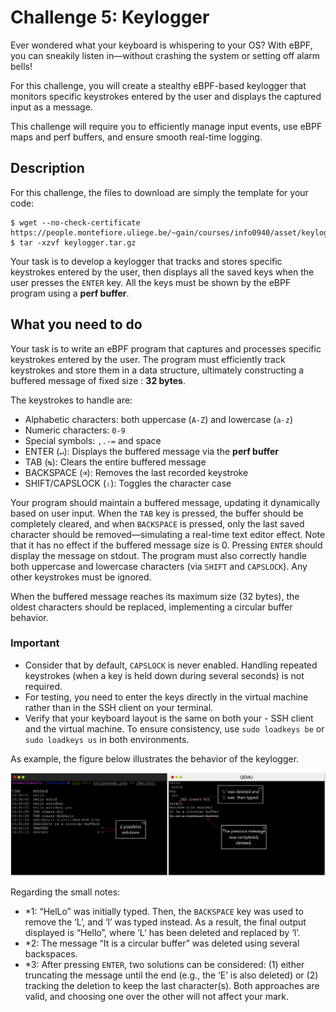 # Challenge 5: Keylogger

Ever wondered what your keyboard is whispering to your OS? With eBPF, you can sneakily listen in—without crashing the system or setting off alarm bells!

For this challenge, you will create a stealthy eBPF-based keylogger that monitors specific keystrokes entered by the user and displays the captured input as a message.

This challenge will require you to efficiently manage input events, use eBPF maps and perf buffers, and ensure smooth real-time logging.

## Description

For this challenge, the files to download are simply the template for your code:
```
$ wget --no-check-certificate https://people.montefiore.uliege.be/~gain/courses/info0940/asset/keylogger.tar.gz
$ tar -xzvf keylogger.tar.gz
```
Your task is to develop a keylogger that tracks and stores specific keystrokes entered by the user, then displays all the saved keys when the user presses the `ENTER` key. All the keys must be shown by the eBPF program using a **perf buffer**.

## What you need to do

Your task is to write an eBPF program that captures and processes specific keystrokes entered by the user. The program must efficiently track keystrokes and store them in a data structure, ultimately constructing a buffered message of fixed size : **32 bytes**.

The keystrokes to handle are:

- Alphabetic characters: both uppercase (`A-Z`) and lowercase (`a-z`)
- Numeric characters: `0-9`
- Special symbols: `,.-=` and space
- ENTER (`↵`): Displays the buffered message via the **perf buffer**
- TAB (`↹`): Clears the entire buffered message
- BACKSPACE (`⌫`): Removes the last recorded keystroke
- SHIFT/CAPSLOCK (`⇪`): Toggles the character case

Your program should maintain a buffered message, updating it dynamically based on user input. When the `TAB` key is pressed, the buffer should be completely cleared, and when `BACKSPACE` is pressed, only the last saved character should be removed—simulating a real-time text editor effect. Note that it has no effect if the buffered message size is 0. Pressing `ENTER` should display the message on stdout. The program must also correctly handle both uppercase and lowercase characters (via `SHIFT` and `CAPSLOCK`). Any other keystrokes must be ignored.

When the buffered message reaches its maximum size (32 bytes), the oldest characters should be replaced, implementing a circular buffer behavior.

### Important

- Consider that by default, `CAPSLOCK` is never enabled.
Handling repeated keystrokes (when a key is held down during several seconds) is not required.
- For testing, you need to enter the keys directly in the virtual machine rather than in the SSH client on your terminal.
- Verify that your keyboard layout is the same on both your - SSH client and the virtual machine. To ensure consistency, use `sudo loadkeys be` or `sudo loadkeys us` in both environments.

As example, the figure below illustrates the behavior of the keylogger.

![keylogger](_images/keylogger.png)

Regarding the small notes:

- *1: “HelLo” was initially typed. Then, the `BACKSPACE` key was used to remove the ‘L’, and ‘l’ was typed instead. As a result, the final output displayed is “Hello”, where ‘L’ has been deleted and replaced by ‘l’.
- *2: The message “It is a circular buffer” was deleted using several backspaces.
- *3: After pressing `ENTER`, two solutions can be considered: (1) either truncating the message until the end (e.g., the ‘E’ is also deleted) or (2) tracking the deletion to keep the last character(s). Both approaches are valid, and choosing one over the other will not affect your mark.